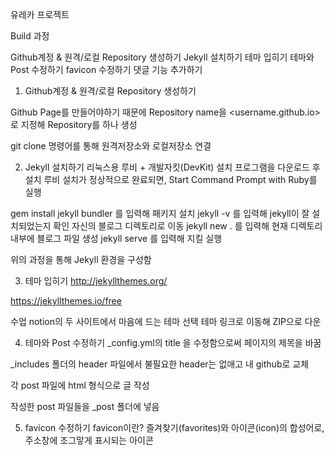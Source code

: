 유레카 프로젝트

Build 과정

Github계정 & 원격/로컬 Repository 생성하기
Jekyll 설치하기
테마 입히기
테마와 Post 수정하기
favicon 수정하기
댓글 기능 추가하기


1. Github계정 & 원격/로컬 Repository 생성하기

Github Page를 만들어야하기 때문에 Repository name을
<username.github.io>로 지정해 Repository를 하나 생성

git clone 명령어를 통해 원격저장소와 로컬저장소 연결


2. Jekyll 설치하기
리눅스용 루비 + 개발자킷(DevKit) 설치 프로그램을 다운로드 후 설치 루비 설치가 정상적으로 완료되면, Start Command Prompt with Ruby를 실행

gem install jekyll bundler 를 입력해 패키지 설치
jekyll -v 를 입력해 jekyll이 잘 설치되었는지 확인
자신의 블로그 디렉토리로 이동
jekyll new . 를 입력해 현재 디렉토리 내부에 블로그 파일 생성
jekyll serve 를 입력해 지킬 실행

위의 과정을 통해 Jekyll 환경을 구성함


3. 테마 입히기
http://jekyllthemes.org/

https://jekyllthemes.io/free

수업 notion의 두 사이트에서 마음에 드는 테마 선택
테마 링크로 이동해 ZIP으로 다운


4. 테마와 Post 수정하기
_config.yml의 title 을 수정함으로써 페이지의 제목을 바꿈

_includes 폴더의 header 파일에서 불필요한 header는 없애고 내 github로 교체

각 post 파일에 html 형식으로 글 작성

작성한 post 파일들을 _post 폴더에 넣음


5. favicon 수정하기
favicon이란? 즐겨찾기(favorites)와 아이콘(icon)의 합성어로, 주소창에 조그맣게 표시되는 아이콘
